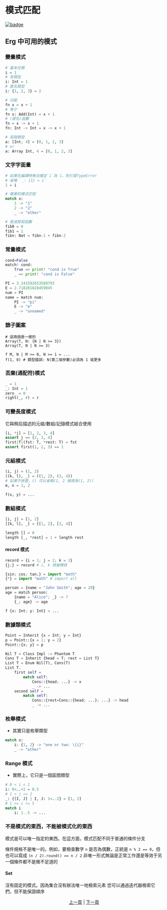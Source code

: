 # 模式匹配

[![badge](https://img.shields.io/endpoint.svg?url=https%3A%2F%2Fgezf7g7pd5.execute-api.ap-northeast-1.amazonaws.com%2Fdefault%2Fsource_up_to_date%3Fowner%3Derg-lang%26repos%3Derg%26ref%3Dmain%26path%3Ddoc/EN/syntax/27_pattern_matching.md%26commit_hash%3De959b3e54bfa8cee4929743b0193a129e7525c61)](https://gezf7g7pd5.execute-api.ap-northeast-1.amazonaws.com/default/source_up_to_date?owner=erg-lang&repos=erg&ref=main&path=doc/EN/syntax/27_pattern_matching.md&commit_hash=e959b3e54bfa8cee4929743b0193a129e7525c61)

## Erg 中可用的模式

### 變量模式

```python
# 基本任務
i = 1
# 有類型
i: Int = 1
# 匿名類型
i: {1, 2, 3} = 2

# 功能
fn x = x + 1
# 等于
fn x: Add(Int) = x + 1
# (匿名)函數
fn = x -> x + 1
fn: Int -> Int = x -> x + 1

# 高階類型
a: [Int; 4] = [0, 1, 2, 3]
# or
a: Array Int, 4 = [0, 1, 2, 3]
```

### 文字字面量

```python
# 如果在編譯時無法確定`i`為 1，則引發TypeError
# 省略 `_: {1} = i`
1 = i

# 簡單的模式匹配
match x:
    1 -> "1"
    2 -> "2"
    _ -> "other"

# 斐波那契函數
fib0 = 0
fib1 = 1
fibn: Nat = fibn-1 + fibn-2
```

### 常量模式

```python
cond=False
match! cond:
    True => print! "cond is True"
    _ => print! "cond is False"

PI = 3.141592653589793
E = 2.718281828459045
num = PI
name = match num:
    PI -> "pi"
    E -> "e"
    _ -> "unnamed"
```

### 篩子圖案

```python,checker_ignore
# 這兩個是一樣的
Array(T, N: {N | N >= 3})
Array(T, N | N >= 3)

f M, N | M >= 0, N >= 1 = ...
f(1, 0) # 類型錯誤: N(第二個參數)必須為 1 或更多
```

### 丟棄(通配符)模式

```python
_ = 1
_: Int = 1
zero_ = 0
right(_, r) = r
```

### 可變長度模式

它與稍后描述的元組/數組/記錄模式結合使用

```python
[i, *j] = [1, 2, 3, 4]
assert j == [2, 3, 4]
first|T|(fst: T, *rest: T) = fst
assert first(1, 2, 3) == 1
```

### 元組模式

```python
(i, j) = (1, 2)
((k, l), _) = ((1, 2), (3, 4))
# 如果不嵌套，() 可以省略(1, 2 被視為(1, 2))
m, n = 1, 2

f(x, y) = ...
```

### 數組模式

```python
[i, j] = [1, 2]
[[k, l], _] = [[1, 2], [3, 4]]

length [] = 0
length [_, *rest] = 1 + length rest
```

#### record 模式

```python
record = {i = 1; j = 2; k = 3}
{j;} = record # i, k 將被釋放

{sin; cos; tan;} = import "math"
{*} = import "math" # import all

person = {name = "John Smith"; age = 20}
age = match person:
    {name = "Alice"; _} -> 7
    {_; age} -> age

f {x: Int; y: Int} = ...
```

### 數據類模式

```python
Point = Inherit {x = Int; y = Int}
p = Point::{x = 1; y = 2}
Point::{x; y} = p

Nil T = Class Impl := Phantom T
Cons T = Inherit {head = T; rest = List T}
List T = Enum Nil(T), Cons(T)
List T.
    first self =
        match self:
            Cons::{head; ...} -> x
            _ -> ...
    second self =
        match self:
            Cons::{rest=Cons::{head; ...}; ...} -> head
            _ -> ...
```

### 枚舉模式

* 其實只是枚舉類型

```python
match x:
    i: {1, 2} -> "one or two: \{i}"
    _ -> "other"
```

### Range 模式

* 實際上，它只是一個區間類型

```python
# 0 < i < 1
i: 0<..<1 = 0.5
# 1 < j <= 2
_: {[I, J] | I, J: 1<..2} = [1, 2]
# 1 <= i <= 5
match i
    i: 1..5 -> ...
```

### 不是模式的東西，不能被模式化的東西

模式是可以唯一指定的東西。在這方面，模式匹配不同于普通的條件分支

條件規格不是唯一的。例如，要檢查數字 `n` 是否為偶數，正統是 `n % 2 == 0`，但也可以寫成 `(n / 2).round() == n / 2`
非唯一形式無論是正常工作還是等效于另一個條件都不是微不足道的

#### Set

沒有固定的模式。因為集合沒有辦法唯一地檢索元素
您可以通過迭代器檢索它們，但不能保證順序

<p align='center'>
    <a href='./26_object_system.md'>上一頁</a> | <a href='./28_comprehension.md'>下一頁</a>
</p>
